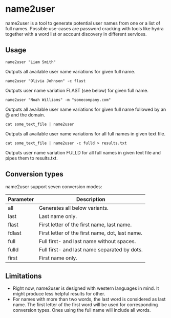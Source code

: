 # name2user
name2user is a tool to generate potential user names from one or a list of full names. Possible use-cases are password cracking with tools like hydra together with a word list or account discovery in different services.

## Usage
```shell
name2user "Liam Smith"
```
Outputs all available user name variations for given full name.

```shell
name2user "Olivia Johnson" -c flast
```
Outputs user name variation FLAST (see below) for given full name.


```shell
name2user "Noah Williams" -m "somecompany.com"
```
Outputs all available user name variations for given full name followed by an @ and the domain.

```shell
cat some_text_file | name2user
```
Outputs all available user name variations for all full names in given text file.

```shell
cat some_text_file | name2user -c fulld > results.txt
```
Outputs user name variation FULLD for all full names in given text file and pipes them to results.txt.

## Conversion types
name2user support seven conversion modes:

| **Parameter** | **Description**                                 |
|---------------|-------------------------------------------------|
| all           | Generates all below variants.                   |
| last          | Last name only.                                 |
| flast         | First letter of the first name, last name.      |
| fdlast        | First letter of the first name, dot, last name. |
| full          | Full first- and last name without spaces.       |
| fulld         | Full first- and last name separated by dots.    |
| first         | First name only.                                 |

## Limitations
- Right now, name2user is designed with western languages in mind. It might produce less helpful results for other.
- For names with more than two words, the last word is considered as last name. The first letter of the first word will be used for corresponding conversion types. Ones using the full name will include all words.
